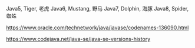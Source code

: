 


Java5, Tiger, 老虎
Java6, Mustang, 野马
Java7, Dolphin, 海豚
Java8, Spider, 蜘蛛


<https://www.oracle.com/technetwork/java/javase/codenames-136090.html>


<https://www.codejava.net/java-se/java-se-versions-history>
